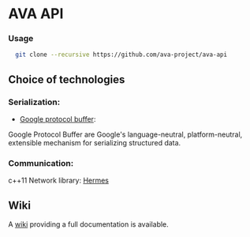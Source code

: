 # AVA API


### Usage


```bash
  git clone --recursive https://github.com/ava-project/ava-api
```


## Choice of technologies


### Serialization:

- [Google protocol buffer](https://github.com/google/protobuf):

Google Protocol Buffer are Google's language-neutral, platform-neutral,
extensible mechanism for serializing structured data.


### Communication:

c++11 Network library: [Hermes](https://github.com/TommyStarK/Hermes)


## Wiki

A [wiki](https://github.com/ava-project/ava-api/wiki) providing a full documentation is available.